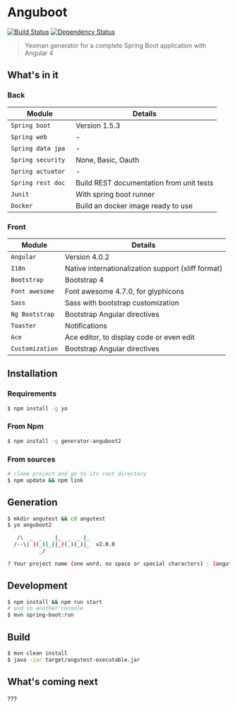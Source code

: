 # Anguboot

[![Build Status](https://travis-ci.org/fonimus/anguboot2.svg?branch=master)](https://travis-ci.org/fonimus/anguboot2)
[![Dependency Status](https://www.versioneye.com/user/projects/58fb201b710da2402c670588/badge.svg)](https://www.versioneye.com/user/projects/58fb201b710da2402c670588)

> Yeoman generator for a complete Spring Boot application with Angular 4

## What's in it

### Back

Module | Details
--- | ---
`Spring boot` | Version 1.5.3
`Spring web` | -
`Spring data jpa` | -
`Spring security ` | None, Basic, Oauth
`Spring actuator` | -
`Spring rest doc` | Build REST documentation from unit tests
`Junit` | With spring boot runner
`Docker` | Build an docker image ready to use

### Front

Module | Details
--- | ---
`Angular` | Version 4.0.2
`I18n` | Native internationalization support (xliff format)
`Bootstrap` | Bootstrap 4
`Font awesome` | Font awesome 4.7.0, for glyphicons
`Sass` | Sass with bootstrap customization
`Ng Bootstrap` | Bootstrap Angular directives
`Toaster` | Notifications
`Ace` | Ace editor, to display code or even edit
`Customization` | Bootstrap Angular directives

## Installation

### Requirements

```bash
$ npm install -g yo
```

### From Npm

```bash
$ npm install -g generator-anguboot2
```

### From sources

```bash
# clone project and go to its root directory
$ npm update && npm link
```

## Generation

```bash
$ mkdir angutest && cd angutest
$ yo anguboot2

   /\  _  _    |_  _  _ |_
  /--\| )(_)|_||_)(_)(_)|_  v2.0.0
          _/

? Your project name (one word, no space or special characters) : (angutest2)
```

## Development

```bash
$ npm install && npm run start
# and in another console
$ mvn spring-boot:run
```

## Build

```bash
$ mvn clean install
$ java -jar target/angutest-executable.jar
```

## What's coming next

???
